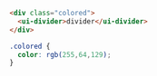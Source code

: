 ```html
<div class="colored">
  <ui-divider>divider</ui-divider>
</div>
```

```css
.colored {
  color: rgb(255,64,129);
}
```
